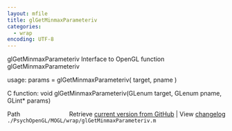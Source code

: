 ```yaml
---
layout: mfile
title: glGetMinmaxParameteriv
categories:
  - wrap
encoding: UTF-8
---
```


glGetMinmaxParameteriv  Interface to OpenGL function glGetMinmaxParameteriv  

usage:  params = glGetMinmaxParameteriv( target, pname )  

C function:  void glGetMinmaxParameteriv(GLenum target, GLenum pname, GLint\* params)  


<div class="code_header" style="text-align:right;">
  <span style="float:left;">Path&nbsp;&nbsp;</span> <span class="counter">Retrieve <a href=
  "https://raw.github.com/Psychtoolbox-3/Psychtoolbox-3/beta/./PsychOpenGL/MOGL/wrap/glGetMinmaxParameteriv.m">current version from GitHub</a> | View <a href=
  "https://github.com/Psychtoolbox-3/Psychtoolbox-3/commits/beta/./PsychOpenGL/MOGL/wrap/glGetMinmaxParameteriv.m">changelog</a></span>
</div>
<div class="code">
  <code>./PsychOpenGL/MOGL/wrap/glGetMinmaxParameteriv.m</code>
</div>
